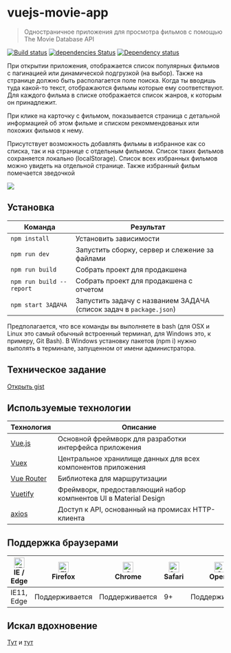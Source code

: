 # vuejs-movie-app 
> Одностраничное приложения для просмотра фильмов с помощью The Movie Database API

[![Build status][travis-image]][travis-url] [![dependencies Status](https://david-dm.org/webistomin/vuejs-movie-app/status.svg)](https://david-dm.org/webistomin/vuejs-movie-app) [![Dependency status][dependency-image]][dependency-url] 

При открытии приложения, отображается список популярных фильмов с пагинацией или динамической подгрузкой (на выбор). Также на странице должно быть располагается поле поиска. Когда ты вводишь туда какой-то текст, отображаются фильмы которые ему соответствуют. Для каждого фильма в списке отображается список жанров, к которым он принадлежит.

При клике на карточку с фильмом, показывается страница с детальной информацией об этом фильме и списком рекоммендованых или похожих фильмов к нему.

Присутствует возможность добавлять фильмы в избранное как со списка, так и на странице с отдельным фильмом. Список таких фильмов сохраняется локально (localStorage). Список всех избранных фильмов можно увидеть на отдельной странице. Также избранный фильм помечается зведочкой

<img src='https://raw.githubusercontent.com/dbader/readme-template/master/header.png'>

## Установка

<table>
  <thead>
    <tr>
      <th>Команда</th>
      <th>Результат</th>
    </tr>
  </thead>
  <tbody>
    <tr>
      <td width="30%"><code>npm install</code></td>
      <td>Установить зависимости</td>
    </tr>
    <tr>
      <td><code>npm run dev</code></td>
      <td>Запустить сборку, сервер и слежение за файлами</td>
    </tr>
     <tr>
      <td><code>npm run build</code></td>
      <td>Собрать проект для продакшена</td>
    </tr>
     <tr>
      <td><code>npm run build --report</code></td>
      <td>Собрать проект для продакшена с отчетом</td>
    </tr>
    <tr>
      <td><code>npm start ЗАДАЧА</code></td>
      <td>Запустить задачу с названием ЗАДАЧА (список задач в <code>package.json</code>)</td>
    </tr>
  </tbody>
</table>

Предполагается, что все команды вы выполняете в bash (для OSX и Linux это самый обычный встроенный терминал, для Windows это, к примеру, Git Bash). В Windows установку пакетов (npm i) нужно выполять в терминале, запущенном от имени администратора.

## Техническое задание 
<a href="https://gist.github.com/krambertech/ecb3890824fd7ada0f4ec1ff55125758" target="_blank">Открыть gist</a>

## Используемые технологии

<table>
  <thead>
    <tr>
      <th>Технология</th>
      <th>Описание</th>
    </tr>
  </thead>
  <tbody>
    <tr>
      <td><a href="https://ru.vuejs.org/index.html">Vue.js</a></td>
      <td>Основной фреймворк для разработки интерфейса приложения</td>
    </tr>
    <tr>
      <td><a href="https://vuex.vuejs.org/ru/">Vuex</a></td>
      <td>Центральное хранилище данных для всех компонентов приложения</td>
    </tr>
     <tr>
      <td><a href="https://router.vuejs.org/ru/">Vue Router</a></td>
      <td>Библиотека для маршрутизации</td>
    </tr>
     <tr>
      <td><a href="https://vuetifyjs.com/ru/">Vuetify</a></td>
      <td>Фреймворк, предоставляющий набор компнентов UI в Material Design</td>
    </tr>
    <tr>
      <td><a href="https://ru.vuejs.org/v2/cookbook/using-axios-to-consume-apis.html">axios</a></td>
      <td>Доступ к API, основанный на промисах HTTP-клиента</td>
    </tr>
  </tbody>
</table>

## Поддержка браузерами

| [<img src="https://raw.githubusercontent.com/alrra/browser-logos/master/src/edge/edge_48x48.png" alt="IE / Edge" width="24px" height="24px" />](http://godban.github.io/browsers-support-badges/)</br>IE / Edge | [<img src="https://raw.githubusercontent.com/alrra/browser-logos/master/src/firefox/firefox_48x48.png" alt="Firefox" width="24px" height="24px" />](http://godban.github.io/browsers-support-badges/)</br>Firefox | [<img src="https://raw.githubusercontent.com/alrra/browser-logos/master/src/chrome/chrome_48x48.png" alt="Chrome" width="24px" height="24px" />](http://godban.github.io/browsers-support-badges/)</br>Chrome | [<img src="https://raw.githubusercontent.com/alrra/browser-logos/master/src/safari/safari_48x48.png" alt="Safari" width="24px" height="24px" />](http://godban.github.io/browsers-support-badges/)</br>Safari| [<img src="https://raw.githubusercontent.com/alrra/browser-logos/master/src/opera/opera_48x48.png" alt="Opera" width="24px" height="24px" />](http://godban.github.io/browsers-support-badges/)</br>Opera | [<img src="https://raw.githubusercontent.com/alrra/browser-logos/master/src/yandex/yandex_48x48.png" alt="Yandex" width="24px" height="24px" />](http://godban.github.io/browsers-support-badges/)</br>Yandex |
| --------- | --------- | --------- | --------- |--------- | --------- |
| IE11, Edge| Поддерживается| Поддерживается| 9+ |Поддерживается| Поддерживается |

## Искал вдохновение
<a href='https://github.com/dmtrbrl/tmdb-app'>Тут</a> и <a href='https://github.com/SKempin/reactjs-tmdb-app'>тут</a>


[travis-image]: https://travis-ci.org/webistomin/vuejs-movie-app.svg?branch=master
[travis-url]: https://travis-ci.org/webistomin/vuejs-movie-app
[dependency-image]: https://david-dm.org/webistomin/vuejs-movie-app/dev-status.svg
[dependency-url]: https://david-dm.org/webistomin/vuejs-movie-app

